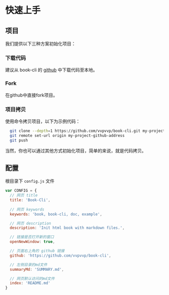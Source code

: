 # 快速上手

## 项目

我们提供以下三种方案初始化项目：

### 下载代码
建议从 book-cli 的 [github](https://github.com/vvpvvp/book-cli) 中下载代码至本地。

### Fork

在github中直接fork项目。

### 项目拷贝
使用命令拷贝项目，以下为示例代码：

``` bash
  git clone --depth=1 https://github.com/vvpvvp/book-cli.git my-project
  git remote set-url origin my-project-github-address
  git push
```
当然，你也可以通过其他方式初始化项目，简单的来说，就是代码拷贝。

## 配置

根目录下 `config.js` 文件

``` javascript
var CONFIG = {
  // 网页 title
  title: 'Book-Cli',
  
  // 网页 keywords
  keywords: 'book, book-cli, doc, example',

  // 网页 description
  description: 'Init html book with markdown files.',

  // 链接是否打开新的窗口
  openNewWindow: true,

  // 页面右上角的 github 链接
  github: 'https://github.com/vvpvvp/book-cli',

  // 左侧目录的md文件
  summaryMd: 'SUMMARY.md',

  // 网页默认访问的md文件
  index: 'README.md'
}
```